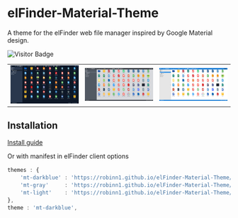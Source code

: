 # elFinder-Material-Theme

A theme for the elFinder web file manager inspired by Google Material design.

![Visitor Badge](https://visitor-badge.laobi.icu/badge?page_id=RobiNN1.elFinder-Material-Theme)

<table>
  <tr>
    <td><img alt="Dark Blue" src=".github/img/preview-darkblue.png"></td>
    <td><img alt="Gray" src=".github/img/preview-gray.png"></td>
    <td><img alt="Light" src=".github/img/preview-light.png"></td>
  </tr>
</table>

## Installation

[Install guide](https://github.com/Studio-42/elFinder/wiki/How-to-load-CSS-with-RequireJS%3F)

Or with manifest in elFinder client options

```javascript
themes : {
    'mt-darkblue' : 'https://robinn1.github.io/elFinder-Material-Theme/manifests/darkblue.json', 
    'mt-gray'     : 'https://robinn1.github.io/elFinder-Material-Theme/manifests/gray.json', 
    'mt-light'    : 'https://robinn1.github.io/elFinder-Material-Theme/manifests/light.json',
},
theme : 'mt-darkblue',
```
